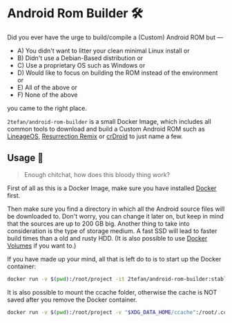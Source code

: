 # Android Rom Builder 🛠

Did you ever have the urge to build/compile a (Custom) Android ROM but —
- A) You didn't want to litter your clean minimal Linux install or
- B) Didn't use a Debian-Based distribution or
- C) Use a proprietary OS such as Windows or
- D) Would like to focus on building the ROM instead of the environment or
- E) All of the above or
- F) None of the above

you came to the right place.

`2tefan/android-rom-builder` is a small Docker Image, which includes all common tools to download and build a Custom Android ROM such as [LineageOS](https://github.com/LineageOS), [Resurrection Remix](https://github.com/ResurrectionRemix) or [crDroid](https://github.com/crdroidandroid) to just name a few.

## Usage 🚀

> Enough chitchat, how does this bloody thing work?

First of all as this is a Docker Image, make sure you have installed [Docker](https://docs.docker.com/get-docker/) first.

Then make sure you find a directory in which all the Android source files will be downloaded to. Don't worry, you can change it later on, but keep in mind that the sources are up to 200 GB big. Another thing to take into consideration is the type of storage medium. A fast SSD will lead to faster build times than a old and rusty HDD. (It is also possible to use [Docker Volumes](https://docs.docker.com/storage/volumes/) if you want to.)

If you have made up your mind, all that is left do to is to start up the Docker container:
```sh
docker run -v $(pwd):/root/project -it 2tefan/android-rom-builder:stable-ubuntu-20.04
```

It is also possible to mount the ccache folder, otherwise the cache is NOT saved after you remove the Docker container.
```sh
docker run -v $(pwd):/root/project -v "$XDG_DATA_HOME/ccache":/root/.ccache -v "$XDG_CONFIG_HOME/AndroidCerts":/root/.android-certs -e "GIT_EMAIL=$(git config user.email)" -e "GIT_USERNAME=$(git config user.name)" -e "EDITOR=nvim" --cpus="8" --name arb -it --rm 2tefan/android-rom-builder:stable-ubuntu-20.04
```
